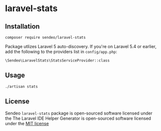 laravel-stats
=============

## Installation

```
composer require sendeo/laravel-stats
```

Package utlizes Laravel 5 auto-discovery. If you're on Laravel 5.4 or earlier, add the following to the providers list in `config/app.php`:

```
\Sendeo\LaravelStats\StatsServiceProvider::class
```

## Usage

```
./artisan stats
```

## License

Sendeo `laravel-stats` package is open-sourced software licensed under the The Laravel IDE Helper Generator is open-sourced software licensed under the [MIT license](http://opensource.org/licenses/MIT)
